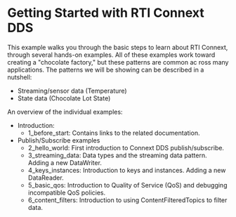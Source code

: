 # Getting Started with RTI Connext DDS 

This example walks you through the basic steps to learn about RTI Connext,
through several hands-on examples.  All of these examples work toward creating
a "chocolate factory," but these patterns are common ac ross many applications.
The patterns we will be showing can be described in a nutshell:
* Streaming/sensor data (Temperature)
* State data (Chocolate Lot State)

An overview of the individual examples:
* Introduction:
    * 1_before_start: Contains links to the related documentation.
* Publish/Subscribe examples
    * 2_hello_world: First introduction to Connext DDS publish/subscribe.
    * 3_streaming_data: Data types and the streaming data pattern. Adding a new
      DataWriter.
    * 4_keys_instances: Introduction to keys and instances. Adding a new
      DataReader.
    * 5_basic_qos: Introduction to Quality of Service (QoS) and debugging
      incompatible QoS policies.
    * 6_content_filters: Introduction to using ContentFilteredTopics to filter
      data.
